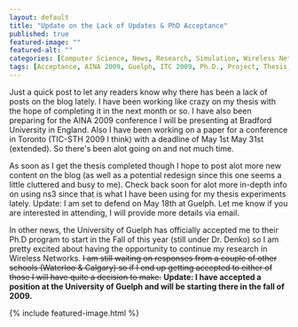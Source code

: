 ```yaml
---
layout: default
title: "Update on the Lack of Updates & PhD Acceptance"
published: true
featured-image: ""
featured-alt: ""
categories: [Computer Science, News, Research, Simulation, Wireless Networks]
tags: [Acceptance, AINA 2009, Guelph, ITC 2009, Ph.D., Project, Thesis, Toronto, Wireless]
---
```


Just a quick post to let any readers know why there has been a lack of posts on the blog lately. I have been working like crazy on my thesis with the hope of completing it in the next month or so. I have also been preparing for the AINA 2009 conference I will be presenting at Bradford University in England. Also I have been working on a paper for a conference in Toronto (TIC-STH 2009 I think) with a deadline of May 1st May 31st (extended). So there's been alot going on and not much time.

As soon as I get the thesis completed though I hope to post alot more new content on the blog (as well as a potential redesign since this one seems a little cluttered and busy to me). Check back soon for alot more in-depth info on using ns3 since that is what I have been using for my thesis experiments lately. Update: I am set to defend on May 18th at Guelph. Let me know if you are interested in attending, I will provide more details via email.

In other news, the University of Guelph has officially accepted me to their Ph.D program to start in the Fall of this year (still under Dr. Denko) so I am pretty excited about having the opportunity to continue my research in Wireless Networks. ~~I am still waiting on responses from a couple of other schools (Waterloo & Calgary) so if I end up getting accepted to either of those I will have quite a decision to make.~~ **Update: I have accepted a position at the University of Guelph and will be starting there in the fall of 2009.**

{% include featured-image.html %}
